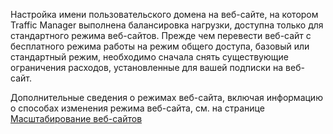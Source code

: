 Настройка имени пользовательского домена на веб-сайте, на котором Traffic Manager выполнена балансировка нагрузки, доступна только для стандартного режима веб-сайтов. Прежде чем перевести веб-сайт с бесплатного режима работы на режим общего доступа, базовый или стандартный режим, необходимо сначала снять существующие ограничения расходов, установленные для вашей подписки на веб-сайт.

Дополнительные сведения о режимах веб-сайта, включая информацию о способах изменения режима веб-сайта, см. на странице [Масштабирование веб-сайтов][Масштабирование веб-сайтов]

  [Масштабирование веб-сайтов]: /ru-ru/documentation/articles/web-sites-scale/
